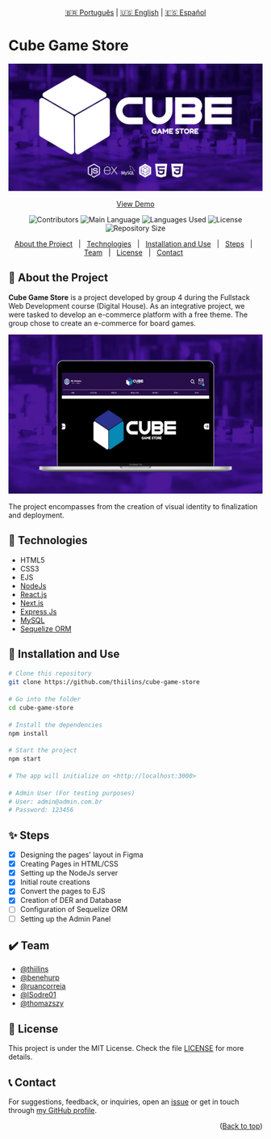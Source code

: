 <div align="center" id="top">
  
[🇧🇷 Português](./README.md) | [🇺🇸 English](./README_EN.md) | [🇪🇸 Español](./README_ES.md)

</div>

# Cube Game Store

<div align="center">

![Project Logo](./.github/logo.jpg)

[View Demo](https://www.figma.com/file/kkD6M2EYo7oGMDToHGNUXs/CUBE-Game-Store---Layout-Padronizado?node-id=14%3A63)

![Contributors](https://img.shields.io/github/contributors/thiilins/cube-game-store?color=280E4D&style=for-the-badge)
![Main Language](https://img.shields.io/github/languages/top/thiilins/cube-game-store?color=280E4D&style=for-the-badge)
![Languages Used](https://img.shields.io/github/languages/count/thiilins/cube-game-store?color=280E4D&style=for-the-badge)
![License](https://img.shields.io/github/license/thiilins/cube-game-store?color=280E4D&style=for-the-badge)
![Repository Size](https://img.shields.io/github/repo-size/thiilins/cube-game-store?style=for-the-badge&color=280E4D)

</div>

<p align="center">
  <a href="#-about-the-project">About the Project</a> &#xa0; | &#xa0;
  <a href="#-technologies">Technologies</a> &#xa0; | &#xa0;
  <a href="#-installation-and-use">Installation and Use</a> &#xa0; | &#xa0;
  <a href="#-steps">Steps</a> &#xa0; | &#xa0;
  <a href="#-team">Team</a> &#xa0; | &#xa0;
  <a href="#-license">License</a> &#xa0; | &#xa0;
  <a href="#-contact">Contact</a> &#xa0;
</p>

## 🎯 About the Project

**Cube Game Store** is a project developed by group 4 during the Fullstack Web Development course (Digital House). As an integrative project, we were tasked to develop an e-commerce platform with a free theme. The group chose to create an e-commerce for board games.

<div align="center">
<img src="./.github/preview.gif" alt="Preview">
</div>

The project encompasses from the creation of visual identity to finalization and deployment.

## 🚀 Technologies

- HTML5
- CSS3
- EJS
- [NodeJs](https://nodejs.org/en/)
- [React.js](https://reactjs.org/)
- [Next.js](https://nextjs.org/)
- [Express Js](https://expressjs.com/)
- [MySQL](https://www.mysql.com)
- [Sequelize ORM](https://sequelize.org)

## 🏁 Installation and Use

```bash
# Clone this repository
git clone https://github.com/thiilins/cube-game-store

# Go into the folder
cd cube-game-store

# Install the dependencies
npm install

# Start the project
npm start

# The app will initialize on <http://localhost:3000>

# Admin User (For testing purposes)
# User: admin@admin.com.br
# Password: 123456
```
## ✨ Steps

- [x] Designing the pages' layout in Figma
- [x] Creating Pages in HTML/CSS
- [x] Setting up the NodeJs server
- [x] Initial route creations
- [x] Convert the pages to EJS
- [x] Creation of DER and Database
- [ ] Configuration of Sequelize ORM
- [ ] Setting up the Admin Panel

## ✔️ Team

- [@thiilins](https://github.com/thiilins)
- [@benehurp](https://github.com/benehurp)
- [@ruancorreia](https://github.com/ruancorreia)
- [@lSodre01](https://github.com/lSodre01)
- [@thomazszy](https://github.com/thomazszy)

## 📝 License

This project is under the MIT License. Check the file [LICENSE](./LICENSE) for more details.

## 📞 Contact

For suggestions, feedback, or inquiries, open an [issue](https://github.com/thiilins/cube-game-store/issues) or get in touch through [my GitHub profile](https://github.com/thiilins).

<p align="right">(<a href="#top">Back to top</a>)</p>
